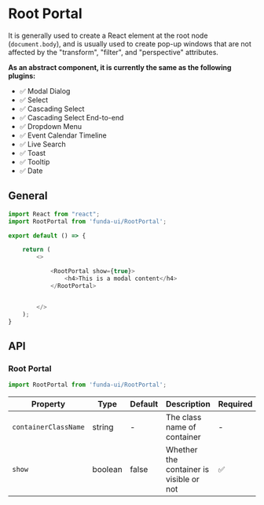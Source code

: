 # Root Portal

It is generally used to create a React element at the root node (`document.body`), and is usually used to create pop-up windows that are not affected by the "transform", "filter", and "perspective" attributes.

**As an abstract component, it is currently the same as the following plugins:**

 - ✅ Modal Dialog
 - ✅ Select
 - ✅ Cascading Select 
 - ✅ Cascading Select End-to-end
 - ✅ Dropdown Menu
 - ✅ Event Calendar Timeline
 - ✅ Live Search
 - ✅ Toast
 - ✅ Tooltip
 - ✅ Date



## General

```js
import React from "react";
import RootPortal from 'funda-ui/RootPortal';

export default () => {

    return (
        <>

            <RootPortal show={true}>
                <h4>This is a modal content</h4>
            </RootPortal>


        </>
    );
}
```




## API

### Root Portal
```js
import RootPortal from 'funda-ui/RootPortal';
```
| Property | Type | Default | Description | Required |
| --- | --- | --- | --- | --- |
| `containerClassName` | string  | - | The class name of container | - |
| `show` | boolean  | false | Whether the container is visible or not | ✅ |
